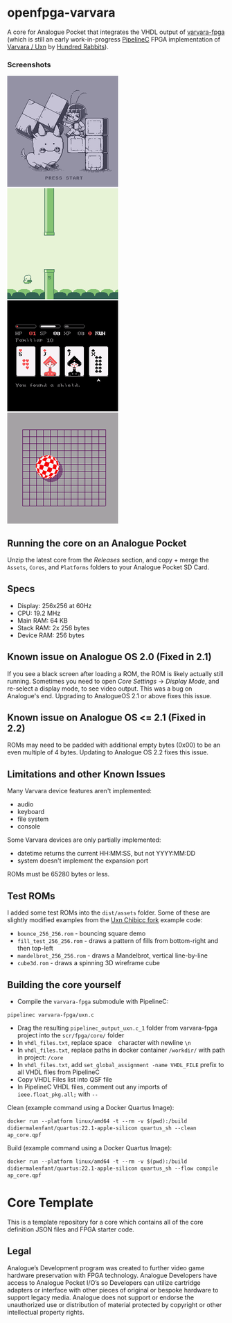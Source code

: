 # openfpga-varvara

A core for Analogue Pocket that integrates the VHDL output of [varvara-fpga](https://codeberg.org/tsalvo/varvara-fpga) (which is still an early work-in-progress [PipelineC](https://github.com/JulianKemmerer/PipelineC) FPGA implementation of [Varvara / Uxn](https://100r.co/site/uxn.html) by [Hundred Rabbits](https://100r.co/site/home.html)).

### Screenshots
![Tet](/screenshots/tet.png?raw=true) ![Flappy Bird](/screenshots/flappy_bird.png?raw=true) ![Donsol](/screenshots/donsol.png?raw=true) ![Amiga](/screenshots/amiga.png?raw=true)

## Running the core on an Analogue Pocket

Unzip the latest core from the _Releases_ section, and copy + merge the `Assets`, `Cores`, and `Platforms` folders to your Analogue Pocket SD Card.

## Specs

- Display: 256x256 at 60Hz
- CPU: 19.2 MHz
- Main RAM: 64 KB
- Stack RAM: 2x 256 bytes
- Device RAM: 256 bytes

## Known issue on Analogue OS 2.0 (Fixed in 2.1)

If you see a black screen after loading a ROM, the ROM is likely actually still running. Sometimes you need to open _Core Settings_ -> _Display Mode_, and re-select a display mode, to see video output. This was a bug on Analogue's end. Upgrading to AnalogueOS 2.1 or above fixes this issue.

## Known issue on Analogue OS <= 2.1 (Fixed in 2.2)

ROMs may need to be padded with additional empty bytes (0x00) to be an even multiple of 4 bytes. Updating to Analogue OS 2.2 fixes this issue.

## Limitations and other Known Issues

Many Varvara device features aren't implemented:
- audio
- keyboard
- file system
- console

Some Varvara devices are only partially implemented:
- datetime returns the current HH:MM:SS, but not YYYY:MM:DD
- system doesn't implement the expansion port

ROMs must be 65280 bytes or less.

## Test ROMs

I added some test ROMs into the `dist/assets` folder. Some of these are slightly modified examples from the [Uxn Chibicc fork](https://github.com/lynn/chibicc) example code:

- `bounce_256_256.rom` - bouncing square demo
- `fill_test_256_256.rom` - draws a pattern of fills from bottom-right and then top-left
- `mandelbrot_256_256.rom` - draws a Mandelbrot, vertical line-by-line
- `cube3d.rom` - draws a spinning 3D wireframe cube

## Building the core yourself

- Compile the `varvara-fpga` submodule with PipelineC:
```
pipelinec varvara-fpga/uxn.c
```
- Drag the resulting `pipelinec_output_uxn.c_1` folder from varvara-fpga project into the `scr/fpga/core/` folder
- In `vhdl_files.txt`, replace space ` ` character with newline `\n`
- In `vhdl_files.txt`, replace paths in docker container `/workdir/` with path in project: `/core`
- In `vhdl_files.txt`, add `set_global_assignment -name VHDL_FILE` prefix to all VHDL files from PipelineC
- Copy VHDL Files list into QSF file
- In PipelineC VHDL files, comment out any imports of `ieee.float_pkg.all;` with `--`

Clean (example command using a Docker Quartus Image):
```
docker run --platform linux/amd64 -t --rm -v $(pwd):/build didiermalenfant/quartus:22.1-apple-silicon quartus_sh --clean ap_core.qpf  
```

Build (example command using a Docker Quartus Image):
```
docker run --platform linux/amd64 -t --rm -v $(pwd):/build didiermalenfant/quartus:22.1-apple-silicon quartus_sh --flow compile ap_core.qpf
```

# Core Template
This is a template repository for a core which contains all of the core definition JSON files and FPGA starter code.

## Legal
Analogue’s Development program was created to further video game hardware preservation with FPGA technology. Analogue Developers have access to Analogue Pocket I/O’s so Developers can utilize cartridge adapters or interface with other pieces of original or bespoke hardware to support legacy media. Analogue does not support or endorse the unauthorized use or distribution of material protected by copyright or other intellectual property rights.
